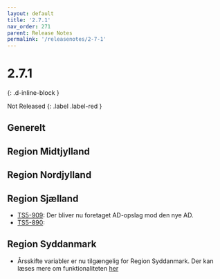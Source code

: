 ```yaml
---
layout: default
title: '2.7.1'
nav_order: 271
parent: Release Notes
permalink: '/releasenotes/2-7-1'
---
```


# 2.7.1
{: .d-inline-block }

Not Released
{: .label .label-red }

## Generelt

## Region Midtjylland

## Region Nordjylland

## Region Sjælland
- [TS5-909](https://sd.trifork.com/browse/TS5-909): Der bliver nu foretaget AD-opslag mod den nye AD.
- [TS5-890](https://sd.trifork.com/browse/TS5-890):

## Region Syddanmark
- Årsskifte variabler er nu tilgængelig for Region Syddanmark. Der kan læses mere om funktionaliteten [her](https://befordring.dash.trifork.com/releasenotes/2-4-0#%C3%A5rsskifte)

